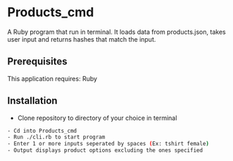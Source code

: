 # Products_cmd
A Ruby program that run in terminal. It loads data from products.json, takes user input and returns hashes that match the input.

## Prerequisites

This application requires:
Ruby

## Installation
- Clone repository to directory of your choice in terminal

```bash
- Cd into Products_cmd
- Run ./cli.rb to start program
- Enter 1 or more inputs seperated by spaces (Ex: tshirt female) 
- Output displays product options excluding the ones specified
```
